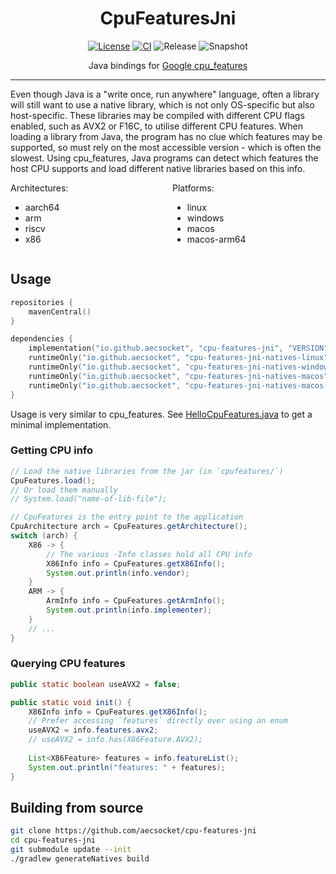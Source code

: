 <div align="center">

# CpuFeaturesJni
[![License](https://img.shields.io/github/license/aecsocket/cpu-features-jni)](LICENSE)
[![CI](https://img.shields.io/github/actions/workflow/status/aecsocket/cpu-features-jni/build.yml)](https://github.com/aecsocket/cpu-features-jni/actions/workflows/build.yml)
![Release](https://img.shields.io/maven-central/v/io.github.aecsocket/cpu-features-jni?label=release)
![Snapshot](https://img.shields.io/nexus/s/io.github.aecsocket/cpu-features-jni?label=snapshot&server=https%3A%2F%2Fs01.oss.sonatype.org)

Java bindings for [Google cpu_features](https://github.com/google/cpu_features)

---

</div>

Even though Java is a "write once, run anywhere" language, often a library will still want to use a native library,
which is not only OS-specific but also host-specific. These libraries may be compiled with different CPU flags enabled,
such as AVX2 or F16C, to utilise different CPU features. When loading a library from Java, the program has no clue
which features may be supported, so must rely on the most accessible version - which is often the slowest. Using
cpu_features, Java programs can detect which features the host CPU supports and load different native libraries based
on this info.

<div style="column-count: 2">

<div>
Architectures:
<ul>
<li>aarch64</li>
<li>arm</li>
<li>riscv</li>
<li>x86</li>
</ul>
</div>

<div>
Platforms:
<ul>
<li>linux</li>
<li>windows</li>
<li>macos</li>
<li>macos-arm64</li>
</ul>
</div>

</div>

## Usage

```kotlin
repositories {
    mavenCentral()
}

dependencies {
    implementation("io.github.aecsocket", "cpu-features-jni", "VERSION")
    runtimeOnly("io.github.aecsocket", "cpu-features-jni-natives-linux", "VERSION")
    runtimeOnly("io.github.aecsocket", "cpu-features-jni-natives-windows", "VERSION")
    runtimeOnly("io.github.aecsocket", "cpu-features-jni-natives-macos", "VERSION")
    runtimeOnly("io.github.aecsocket", "cpu-features-jni-natives-macos-arm64", "VERSION")
}
```

Usage is very similar to cpu_features. See [HelloCpuFeatures.java](cpu-features-jni-test/src/test/java/cpufeatures/HelloCpuFeatures.java)
to get a minimal implementation.

### Getting CPU info

```java
// Load the native libraries from the jar (in `cpufeatures/`)
CpuFeatures.load();
// Or load them manually
// System.load("name-of-lib-file");

// CpuFeatures is the entry point to the application
CpuArchitecture arch = CpuFeatures.getArchitecture();
switch (arch) {
    X86 -> {
        // The various -Info classes hold all CPU info
        X86Info info = CpuFeatures.getX86Info();
        System.out.println(info.vendor);
    }
    ARM -> {
        ArmInfo info = CpuFeatures.getArmInfo();
        System.out.println(info.implementer);
    }
    // ...
}
```

### Querying CPU features

```java
public static boolean useAVX2 = false;

public static void init() {
    X86Info info = CpuFeatures.getX86Info();
    // Prefer accessing `features` directly over using an enum
    useAVX2 = info.features.avx2;
    // useAVX2 = info.has(X86Feature.AVX2);
    
    List<X86Feature> features = info.featureList();
    System.out.println("features: " + features);
}
```

## Building from source

```sh
git clone https://github.com/aecsocket/cpu-features-jni
cd cpu-features-jni
git submodule update --init
./gradlew generateNatives build
```
